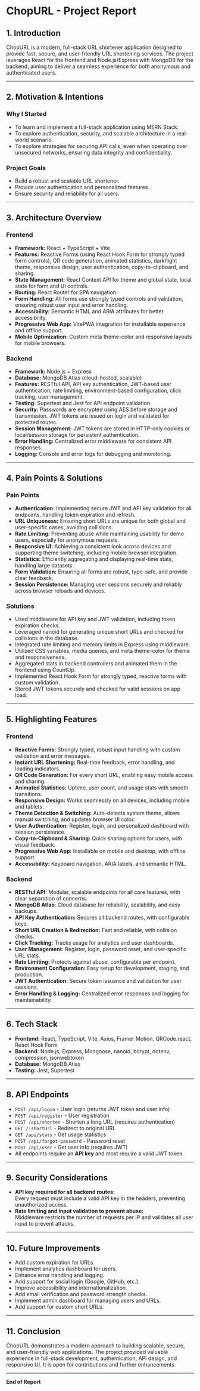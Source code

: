 # ChopURL - Project Report

## 1. Introduction

ChopURL is a modern, full-stack URL shortener application designed to provide fast, secure, and user-friendly URL shortening services. The project leverages React for the frontend and Node.js/Express with MongoDB for the backend, aiming to deliver a seamless experience for both anonymous and authenticated users.

---

## 2. Motivation & Intentions

### Why I Started
- To learn and implement a full-stack application using MERN Stack.
- To explore authentication, security, and scalable architecture in a real-world scenario.
- To explore strategies for securing API calls, even when operating over unsecured networks, ensuring data integrity and confidentiality.

### Project Goals
- Build a robust and scalable URL shortener.
- Provide user authentication and personalized features.
- Ensure security and reliability for all users.

---

## 3. Architecture Overview

### Frontend
- **Framework:** React + TypeScript + Vite
- **Features:** Reactive Forms (using React Hook Form for strongly typed form controls), QR code generation, animated statistics, dark/light theme, responsive design, user authentication, copy-to-clipboard, and sharing.
- **State Management:** React Context API for theme and global state, local state for form and UI controls.
- **Routing:** React Router for SPA navigation.
- **Form Handling:** All forms use strongly typed controls and validation, ensuring robust user input and error handling.
- **Accessibility:** Semantic HTML and ARIA attributes for better accessibility.
- **Progressive Web App:** VitePWA integration for installable experience and offline support.
- **Mobile Optimization:** Custom meta theme-color and responsive layouts for mobile browsers.

### Backend
- **Framework:** Node.js + Express
- **Database:** MongoDB Atlas (cloud-hosted, scalable)
- **Features:** RESTful API, API key authentication, JWT-based user authentication, rate limiting, environment-based configuration, click tracking, user management.
- **Testing:** Supertest and Jest for API endpoint validation.
- **Security:** Passwords are encrypted using AES before storage and transmission. JWT tokens are issued on login and validated for protected routes.
- **Session Management:** JWT tokens are stored in HTTP-only cookies or local/session storage for persistent authentication.
- **Error Handling:** Centralized error middleware for consistent API responses.
- **Logging:** Console and error logs for debugging and monitoring.

---

## 4. Pain Points & Solutions

### Pain Points
- **Authentication:** Implementing secure JWT and API key validation for all endpoints, handling token expiration and refresh.
- **URL Uniqueness:** Ensuring short URLs are unique for both global and user-specific cases, avoiding collisions.
- **Rate Limiting:** Preventing abuse while maintaining usability for demo users, especially for anonymous requests.
- **Responsive UI:** Achieving a consistent look across devices and supporting theme switching, including mobile browser integration.
- **Statistics:** Efficiently aggregating and displaying real-time stats, handling large datasets.
- **Form Validation:** Ensuring all forms are robust, type-safe, and provide clear feedback.
- **Session Persistence:** Managing user sessions securely and reliably across browser reloads and devices.

### Solutions
- Used middleware for API key and JWT validation, including token expiration checks.
- Leveraged nanoid for generating unique short URLs and checked for collisions in the database.
- Integrated rate limiting and memory limits in Express using middleware.
- Utilized CSS variables, media queries, and meta theme-color for theme and responsiveness.
- Aggregated stats in backend controllers and animated them in the frontend using CountUp.
- Implemented React Hook Form for strongly typed, reactive forms with custom validation.
- Stored JWT tokens securely and checked for valid sessions on app load.

---

## 5. Highlighting Features

### Frontend
- **Reactive Forms:** Strongly typed, robust input handling with custom validation and error messages.
- **Instant URL Shortening:** Real-time feedback, error handling, and loading indicators.
- **QR Code Generation:** For every short URL, enabling easy mobile access and sharing.
- **Animated Statistics:** Uptime, user count, and usage stats with smooth transitions.
- **Responsive Design:** Works seamlessly on all devices, including mobile and tablets.
- **Theme Detection & Switching:** Auto-detects system theme, allows manual switching, and updates browser UI color.
- **User Authentication:** Register, login, and personalized dashboard with session persistence.
- **Copy-to-Clipboard & Sharing:** Quick sharing options for users, with visual feedback.
- **Progressive Web App:** Installable on mobile and desktop, with offline support.
- **Accessibility:** Keyboard navigation, ARIA labels, and semantic HTML.

### Backend
- **RESTful API:** Modular, scalable endpoints for all core features, with clear separation of concerns.
- **MongoDB Atlas:** Cloud database for reliability, scalability, and easy backups.
- **API Key Authentication:** Secures all backend routes, with configurable keys.
- **Short URL Creation & Redirection:** Fast and reliable, with collision checks.
- **Click Tracking:** Tracks usage for analytics and user dashboards.
- **User Management:** Register, login, password reset, and user-specific URL stats.
- **Rate Limiting:** Protects against abuse, configurable per endpoint.
- **Environment Configuration:** Easy setup for development, staging, and production.
- **JWT Authentication:** Secure token issuance and validation for user sessions.
- **Error Handling & Logging:** Centralized error responses and logging for maintainability.

---

## 6. Tech Stack

- **Frontend:** React, TypeScript, Vite, Axios, Framer Motion, QRCode.react, React Hook Form
- **Backend:** Node.js, Express, Mongoose, nanoid, bcrypt, dotenv, compression, jsonwebtoken
- **Database:** MongoDB Atlas
- **Testing:** Jest, Supertest

---

## 8. API Endpoints

- `POST /api/login` - User login (returns JWT token and user info)
- `POST /api/register` - User registration
- `POST /api/shorten` - Shorten a long URL (requires authentication)
- `GET /:shortUrl` - Redirect to original URL
- `GET /api/stats` - Get usage statistics
- `POST /api/forgot-password` - Password reset
- `POST /api/user` - Get user info (requires JWT)
- All endpoints require an **API key** and most require a valid JWT token.

---

## 9. Security Considerations

- **API key required for all backend routes:**  
  Every request must include a valid API key in the headers, preventing unauthorized access.
- **Rate limiting and input validation to prevent abuse:**  
  Middleware restricts the number of requests per IP and validates all user input to prevent attacks.

---

## 10. Future Improvements

- Add custom expiration for URLs.
- Implement analytics dashboard for users.
- Enhance error handling and logging.
- Add support for social login (Google, GitHub, etc.).
- Improve accessibility and internationalization.
- Add email verification and password strength checks.
- Implement admin dashboard for managing users and URLs.
- Add support for custom short URLs.

---

## 11. Conclusion

ChopURL demonstrates a modern approach to building scalable, secure, and user-friendly web applications. The project provided valuable experience in full-stack development, authentication, API design, and responsive UI. It is open for contributions and further enhancements.

---

**End of Report**